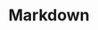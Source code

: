 ---
layout: list
category: etc
title: Markdown
order: 2
description: >
  마크다운 문법 정리
related_posts:
  -
addons:
  - related
  - comments
list: true
---